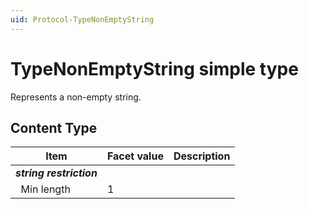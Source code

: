 ```yaml
---
uid: Protocol-TypeNonEmptyString
---
```


# TypeNonEmptyString simple type

Represents a non-empty string.

## Content Type

|Item|Facet value|Description|
|--- |--- |--- |
|***string restriction***|||
|&nbsp;&nbsp;Min length|1||
